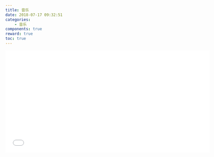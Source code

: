 ```yaml
---
title: 音乐
date: 2018-07-17 09:32:51
categories:
	- 音乐
components: true
reward: true
toc: true
---
```




<iframe frameborder="no" border="0" marginwidth="0" marginheight="0" width=640 height=320 src="//music.163.com/outchain/player?type=2&id=521418202&auto=0&height=66"></iframe>

